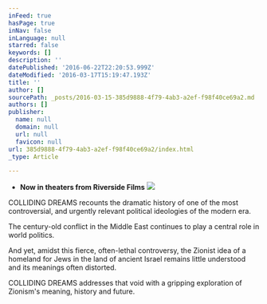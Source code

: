```yaml
---
inFeed: true
hasPage: true
inNav: false
inLanguage: null
starred: false
keywords: []
description: ''
datePublished: '2016-06-22T22:20:53.999Z'
dateModified: '2016-03-17T15:19:47.193Z'
title: ''
author: []
sourcePath: _posts/2016-03-15-385d9888-4f79-4ab3-a2ef-f98f40ce69a2.md
authors: []
publisher:
  name: null
  domain: null
  url: null
  favicon: null
url: 385d9888-4f79-4ab3-a2ef-f98f40ce69a2/index.html
_type: Article

---
```

* **Now in theaters from Riverside Films**
![](https://the-grid-user-content.s3-us-west-2.amazonaws.com/ae12beda-dc1c-40cc-8f58-79c514a90ad5.jpg)

COLLIDING DREAMS recounts the dramatic history of one of the most controversial, and urgently relevant political ideologies of the modern era.

The century-old conflict in the Middle East continues to play a central role in world politics.

And yet, amidst this fierce, often-lethal controversy, the Zionist idea of a homeland for Jews in the land of ancient Israel remains little understood and its meanings often distorted.

COLLIDING DREAMS addresses that void with a gripping exploration of Zionism's meaning, history and future.